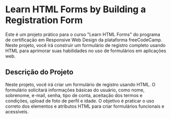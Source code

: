 # Learn HTML Forms by Building a Registration Form

Este é um projeto prático para o curso "Learn HTML Forms" do programa de certificação em Responsive Web Design da plataforma freeCodeCamp. Neste projeto, você irá construir um formulário de registro completo usando HTML para aprimorar suas habilidades no uso de formulários em aplicações web.

## Descrição do Projeto
Neste projeto, você irá criar um formulário de registro usando HTML. O formulário solicitará informações básicas do usuário, como nome, sobrenome, e-mail, senha, tipo de conta, aceitação dos termos e condições, upload de foto de perfil e idade. O objetivo é praticar o uso correto dos elementos e atributos HTML para criar formulários funcionais e acessíveis.